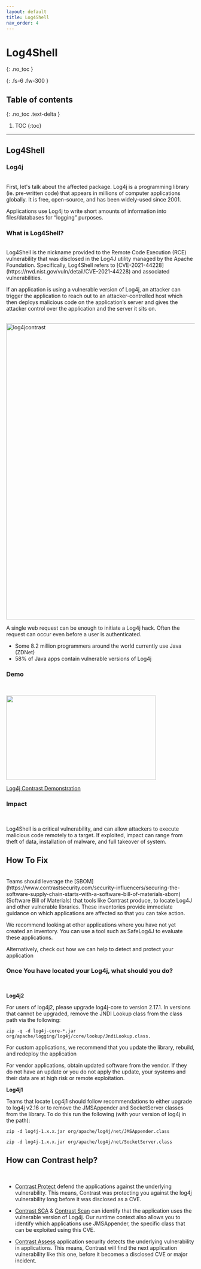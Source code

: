 ```yaml
---
layout: default
title: Log4Shell
nav_order: 4
---
```


# Log4Shell
{: .no_toc }

{: .fs-6 .fw-300 }

## Table of contents
{: .no_toc .text-delta }

1. TOC
{:toc}

---

## Log4Shell

### Log4j
<br/>
First, let's talk about the affected package. Log4j is a programming library (ie. pre-written code) that appears in millions of computer applications globally. 
It is free, open-source, and has been widely-used since 2001.

Applications use Log4j to write short amounts of information into files/databases for “logging” purposes. 

### What is Log4Shell? 
<br/>
Log4Shell is the nickname provided to the Remote Code Execution (RCE) vulnerability that was disclosed in the Log4J utility managed by the Apache Foundation. 
Specifically, Log4Shell refers to [CVE-2021-44228](https://nvd.nist.gov/vuln/detail/CVE-2021-44228) and associated vulnerabilities. 

If an application is using a vulnerable version of Log4j, an attacker can trigger the application to reach out to an attacker-controlled host which then deploys malicious code on the application’s server and gives the attacker control over the application and the server it sits on. 
<br/><br/>

<img width="790" alt="log4jcontrast" src="https://user-images.githubusercontent.com/50103523/178735853-bfc0dfdf-6713-4eb1-b463-ce88a33e21a7.png"> 
<br/>

A single web request can be enough to initiate a Log4j hack. Often the request can occur even before a user
is authenticated. 
- Some 8.2 million programmers around the world currently use Java (ZDNet)
- 58% of Java apps contain vulnerable versions of Log4j

### Demo
<br/>


<p><a href="https://www.contrastsecurity.com/security-influencers/contrast-vs-the-log4j2-cve-a-demonstration?wvideo=80y2qkb6aq"><img src="https://embed-ssl.wistia.com/deliveries/d996a1a71283e29ebd26b0d4bcf46f6b41a2e14e.jpg?image_play_button_size=2x&amp;image_crop_resized=960x540&amp;image_play_button=1&amp;image_play_button_color=ffffffe0" width="400" height="225" style="width: 400px; height: 225px;"></a></p><p><a href="https://www.contrastsecurity.com/security-influencers/contrast-vs-the-log4j2-cve-a-demonstration?wvideo=80y2qkb6aq">Log4j Contrast Demonstration</a></p> 


### Impact 
<br/>

Log4Shell is a critical vulnerability, and can allow attackers to execute malicious code remotely to a target.
If exploited, impact can range from theft of data, installation of malware, and full takeover of system. 


## How To Fix
<br/>
Teams should leverage the [SBOM](https://www.contrastsecurity.com/security-influencers/securing-the-software-supply-chain-starts-with-a-software-bill-of-materials-sbom) (Software Bill of Materials) that tools like Contrast produce, to locate Log4J and other vulnerable libraries. 
These inventories provide immediate guidance on which applications are affected so that you can take action.

We recommend looking at other applications where you have not yet created an inventory. 
You can use a tool such as SafeLog4J to evaluate these applications. 

Alternatively, check out how we can help to detect and protect your application 



### Once You have located your Log4j, what should you do?
<br/>

**Log4j2**

For users of log4j2, please upgrade log4j-core to version 2.17.1. In versions that cannot be upgraded, remove the JNDI Lookup class from the class path via the following: 

```
zip -q -d log4j-core-*.jar org/apache/logging/log4j/core/lookup/JndiLookup.class. 
```


For custom applications, we recommend that you update the library, rebuild, and redeploy the application

For vendor applications, obtain updated software from the vendor. 
If they do not have an update or you do not apply the update, your systems and their data are at high risk or remote exploitation.



**Log4j1**

Teams that locate Log4j1 should follow recommendations to either upgrade to log4j v2.16 or to remove the JMSAppender and SocketServer classes from the library. To do this run the following (with your version of log4j in the path):

```
zip -d log4j-1.x.x.jar org/apache/log4j/net/JMSAppender.class
```


```
zip -d log4j-1.x.x.jar org/apache/log4j/net/SocketServer.class
```

## How can Contrast help?
<br/>


- [Contrast Protect](https://www.contrastsecurity.com/contrast-protect) defend the applications against the underlying vulnerability. 
This means, Contrast was protecting you against the log4j vulnerability long before it was disclosed as a CVE.

- [Contrast SCA](https://www.contrastsecurity.com/contrast-sca) & [Contrast Scan](https://www.contrastsecurity.com/contrast-scan) can identify that the application uses the vulnerable version of Log4j. 
Our runtime context also allows you to identify which applications use JMSAppender, the specific class that can be exploited using this CVE.

- [Contrast Assess](https://www.contrastsecurity.com/contrast-assess) application security detects the underlying vulnerability in applications. 
This means, Contrast will find the next application vulnerability like this one, before it becomes a disclosed CVE or major incident.